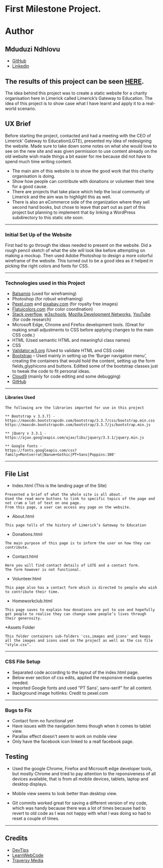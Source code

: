 # First Milestone Project.

# Author

## Mduduzi Ndhlovu

* [GitHub](https://github.com/mrndhlovu)
* [Linkedin](https://www.linkedin.com/in/mduduzi-ndhlovu-750068167/)



## The results of this project can be seen [HERE](https://mrndhlovu.github.io/milestone-project-one-LGTE/).


The idea behind this project was to create a static website for a charity organisation here in Limerick called Limerick’s Gateway to Education. The idea of this project is to show case what I have learnt and apply it to a real-world scenario. 



## UX Brief

Before starting the project, contacted and had a meeting with the CEO of Limerick’ Gateway to Education(LGTE), presented my idea of redesigning the website. 
Made sure to take down some notes on what she would love to see on the new site and was given permission to use content already on the old website wish made things a bit easier for me because did not have to spend much time writing content.

* The main aim of this website is to show the good work that this charity organisation is doing.
* Show how people can contribute with donations or volunteer their time for a good cause.
* There are projects that take place which help the local community of Limerick and the aim was to highlight this as well.
* There is also an eCommerce side of the organization where they sell second hand books, but chose to leave that part out as part of this project but planning to implement that by linking a WordPress subdirectory to this static site soon.

___

### Initial Set Up of the Website

First had to go through the ideas needed to present on the website. Did a rough pencil sketch of what the site will look like before attempting on making a mockup. 
Then used Adobe Photoshop to design a more colorful wireframe of the website. This turned out to be a good idea as it helped in picking the right colors and fonts for CSS.

___

### Technologies used in this Project

* [Balsamiq](https://balsamiq.com/) (used for wireframing)
* Photoshop (for robust wireframing)
* [Pexel.com](pexel.com) and [pixabay.com](pixabay.com) (for royalty free images)
* [Flatuicolors.com](flatuicolors.com) (for color coordination)
* [Stack overflow](https://stackoverflow.com/), [w3schools](https://www.w3schools.com/), [Mozilla Development Networks](https://developer.mozilla.org/en-US/), [YouTube](youtube.com) (for code research)
* Microsoft Edge, Chrome and Firefox development tools. (Great for making small adjustments to CSS before applying changes to the main CSS code.)
* HTML (Used semantic HTML and meaningful class names)
* CSS
* [Validator.w3.org](https://validator.w3.org/) (Used to validate HTML and CSS code)
* [Bootstrap](https://maxcdn.bootstrapcdn.com) – Used mainly in setting up the ‘Burger navigation menu’, creating the containers that would hold the content, setting up the form fields,glyphicons and buttons. Editted some of the bootstrap classes just to tweak the code to fit personal ideas.
* [Cloud9](https://c9.io/login) (mainly for code editing and some debugging)
* [GitHub](https://github.com/) 

 ___
 
#### Libraries Used

```
The following are the libraries imported for use in this project

** Bootstrap v 3.3.7] - https://maxcdn.bootstrapcdn.com/bootstrap/3.3.7/css/bootstrap.min.css
https://maxcdn.bootstrapcdn.com/bootstrap/3.3.7/js/bootstrap.min.js

** jQuery v 3.3.1 -  
https://ajax.googleapis.com/ajax/libs/jquery/3.3.1/jquery.min.js

** Google fonts - 
https://fonts.googleapis.com/css?family=Montserrat|Nanum+Gothic|PT+Sans|Poppins:300'

```
___

## File List

* Index.html (This is the landing page of the Site)
```
Presented a brief of what the whole site is all about. 
Used the read more buttons to link to specific topics of the page and not cram a lot of text on one page. 
From this page, a user can access any page on the website.
```

* About.html 
```
This page tells of the history of Limerick’s Gateway to Education

```

* Donations.html
```
The main purpose of this page is to inform the user on how they can contribute.
```

* Contact.html
```
Here you will find contact details of LGTE and a contact form.
The form however is not functional.
```

* Volunteer.html
```
This page also has a contact form which is directed to people who wish to contribute their time.
```

* Homeworkclub.html
```
This page saves to explain how donations are put to use and hopefully get people to realise they can change some people’s lives through their generosity.
```
*Assets Folder

```
This folder containers sub-folders 'css,images and icons' and keeps all the images and icons used on the project as well as the css file "style.css".
```

___

### CSS File Setup

* Separated code according to the layout of the index.html page. 
* Below ever section of css edits, applied the responsive media queries needed.
* Imported Google fonts and used "PT Sans', sans-serif" for all content.
* Background image hotlinks: Credit to pexel.com

___

### Bugs to Fix

* Contact form no functional yet
* Have issues with the navigation items though when it comes to tablet view.
* Parallax effect doesn't seem to work on mobile view
* Only have the facebook icon linked to a reall facebook page.

## Testing

* Used the google Chrome, Firefox and Microsoft edge developer tools, but mostly Chrome and tried to pay attention to the reponsiveness of all devices available, that is from all mobile devices, tablets, laptop and desktop displays. 

* Mobile view seems to look better than desktop view.

* Git commits worked great for saving a different version of my code, which was handy because there was a lot of times because had to revert to old code as I was not happy with what I was doing so had to reset a couple of times.

___
## Credits

* [DevTips](https://www.youtube.com/channel/UCyIe-61Y8C4_o-zZCtO4ETQ)
* [LearnWebCode](https://www.youtube.com/watch?v=k32voqQhODc)
* [Traversy Media](https://www.youtube.com/watch?v=JJSoEo8JSnc&t=801s)








